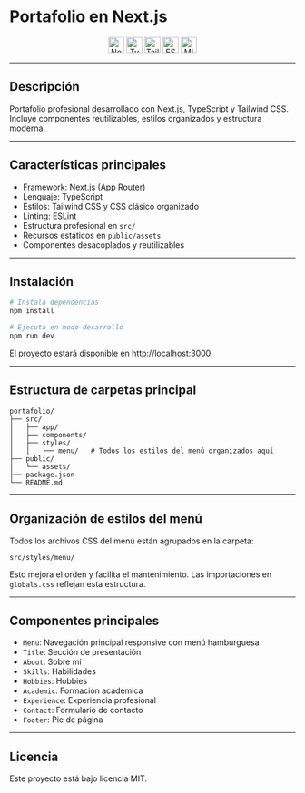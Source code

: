# Portafolio en Next.js

<p align="center">
  <img src="https://img.shields.io/badge/Next.js-000?style=for-the-badge&logo=nextdotjs&logoColor=white" alt="Next.js" height="28"/>
  <img src="https://img.shields.io/badge/TypeScript-3178C6?style=for-the-badge&logo=typescript&logoColor=white" alt="TypeScript" height="28"/>
  <img src="https://img.shields.io/badge/Tailwind_CSS-38B2AC?style=for-the-badge&logo=tailwind-css&logoColor=white" alt="Tailwind CSS" height="28"/>
  <img src="https://img.shields.io/badge/ESLint-4B32C3?style=for-the-badge&logo=eslint&logoColor=white" alt="ESLint" height="28"/>
  <a href="LICENSE"><img src="https://img.shields.io/badge/License-MIT-green?style=for-the-badge" alt="MIT License" height="28"/></a>
</p>

---

## Descripción

Portafolio profesional desarrollado con Next.js, TypeScript y Tailwind CSS. Incluye componentes reutilizables, estilos organizados y estructura moderna.

---

## Características principales
- Framework: Next.js (App Router)
- Lenguaje: TypeScript
- Estilos: Tailwind CSS y CSS clásico organizado
- Linting: ESLint
- Estructura profesional en `src/`
- Recursos estáticos en `public/assets`
- Componentes desacoplados y reutilizables

---

## Instalación

```bash
# Instala dependencias
npm install

# Ejecuta en modo desarrollo
npm run dev
```

El proyecto estará disponible en [http://localhost:3000](http://localhost:3000)

---

## Estructura de carpetas principal

```
portafolio/
├── src/
│   ├── app/
│   ├── components/
│   ├── styles/
│   │   └── menu/   # Todos los estilos del menú organizados aquí
├── public/
│   └── assets/
├── package.json
└── README.md
```

---

## Organización de estilos del menú

Todos los archivos CSS del menú están agrupados en la carpeta:

```
src/styles/menu/
```

Esto mejora el orden y facilita el mantenimiento. Las importaciones en `globals.css` reflejan esta estructura.

---

## Componentes principales

- `Menu`: Navegación principal responsive con menú hamburguesa
- `Title`: Sección de presentación
- `About`: Sobre mí
- `Skills`: Habilidades
- `Hobbies`: Hobbies
- `Academic`: Formación académica
- `Experience`: Experiencia profesional
- `Contact`: Formulario de contacto
- `Footer`: Pie de página

---

## Licencia

Este proyecto está bajo licencia MIT.
